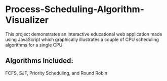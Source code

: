 # Process-Scheduling-Algorithm-Visualizer
This project demonstrates an interactive educational web application made using 
JavaScript which graphically illustrates a couple of CPU scheduling algorithms
for a single CPU
## Algorithms Included:
FCFS,
SJF,
Priority Scheduling, and
Round Robin
